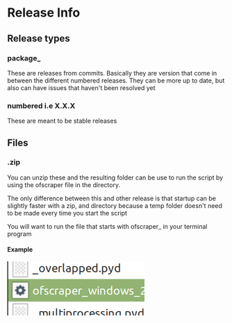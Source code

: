# Release Info

## Release types

### package\_

These are releases from commits. Basically they are version that come in between the different numbered releases. They can be more up to date, but also can have issues that haven't been resolved yet



### numbered i.e X.X.X

These are meant to be stable releases



## Files

### .zip

You can unzip these and the resulting folder can be use to run the script by using the ofscraper file in the directory.&#x20;

The only difference between this and other release is that startup can be slightly faster with a zip, and directory because a temp folder doesn't need to be made every time you start the script

You will want to run the file that starts with ofscraper\_ in your terminal program

#### Example

![](../.gitbook/assets/image.png)

###







